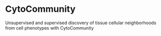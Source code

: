 # CytoCommunity
Unsupervised and supervised discovery of tissue cellular neighborhoods from cell phenotypes with CytoCommunity
